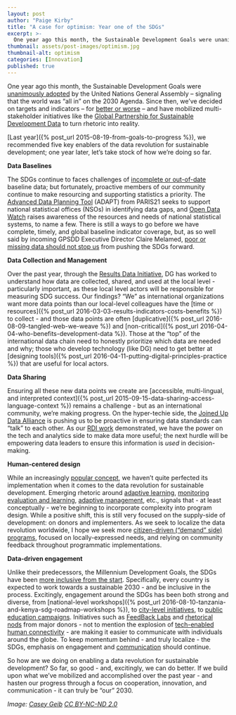```yaml
---
layout: post
author: "Paige Kirby"
title: "A case for optimism: Year one of the SDGs" 
excerpt: >-
  One year ago this month, the Sustainable Development Goals were unanimously adopted by the United Nations General Assembly – signaling that the world was “all in” on the 2030 Agenda....
thumbnail: assets/post-images/optimism.jpg
thumbnail-alt: optimism
categories: [Innovation]
published: true
---
```


One year ago this month, the Sustainable Development Goals were [unanimously adopted](http://www.un.org/apps/news/story.asp?NewsID=51968#.V9gDxVf5Pdl) by the United Nations General Assembly – signaling that the world was “all in” on the 2030 Agenda. Since then, we’ve decided on targets and indicators – for [better or worse](http://deliver2030.org/?p=6907) – and have mobilized multi-stakeholder initiatives like the [Global Partnership for Sustainable Development Data](http://www.data4sdgs.org) to turn rhetoric into reality.

[Last year]({% post_url 2015-08-19-from-goals-to-progress %}), we recommended five key enablers of the data revolution for sustainable development; one year later, let’s take stock of how we’re doing so far.

**Data Baselines**

The SDGs continue to faces challenges of [incomplete or out-of-date](http://www.cgdev.org/blog/what-sdgs-can-we-track-now) baseline data; but fortunately, proactive members of our community continue to make resourcing and supporting statistics a priority. The [Advanced Data Planning Tool](http://www.paris21.org/Advanced_Data_Planning_Tool-ADAPT) (ADAPT) from PARIS21 seeks to support national statistical offices (NSOs) in identifying data gaps, and [Open Data Watch](http://opendatawatch.com/strategy-guidance/data-for-development-action-plan/) raises awareness of the resources and needs of national statistical systems, to name a few. There is still a ways to go before we have complete, timely, and global baseline indicator coverage, but, as so well said by incoming GPSDD Executive Director Claire Melamed, [poor or missing data should not stop us](https://www.devex.com/news/should-bad-data-mean-no-action-88551) from pushing the SDGs forward.

**Data Collection and Management**

Over the past year, through the [Results Data Initiative](http://www.developmentgateway.org/expertise/results/), DG has worked to understand how data are collected, shared, and used at the local level - particularly important, as these local level actors will be responsible for measuring SDG success. Our findings? “We” as international organizations want more data points than our local-level colleagues have the [time or resources]({% post_url 2016-03-03-results-indicators-costs-benefits %}) to collect - and those data points are often [duplicative]({% post_url 2016-08-09-tangled-web-we-weave %}) and [non-critical]({% post_url 2016-04-04-who-benefits-development-data %}). Those at the “top” of the international data chain need to honestly prioritize which data are needed and why; those who develop technology (like DG) need to get better at [designing tools]({% post_url 2016-04-11-putting-digital-principles-practice %}) that are useful for local actors. 

**Data Sharing**

Ensuring all these new data points we create are [accessible, multi-lingual, and interpreted context]({% post_url 2015-09-15-data-sharing-access-language-context %}) remains a challenge - but as an international community, we’re making progress. On the hyper-techie side, the [Joined Up Data Alliance](http://juds.joinedupdata.org/consultation-papers/) is pushing us to be proactive in ensuring data standards can “talk” to each other. As our [RDI work](http://www.aidtransparency.net/news/how-we-can-better-collect-share-and-use-results-data) demonstrated, we have the power on the tech and analytics side to make data more useful; the next hurdle will be empowering data leaders to ensure this information is *used* in decision-making. 

**Human-centered design**

While an increasingly [popular concept](https://www.ideo.com/work/human-centered-design-toolkit/), we haven’t quite perfected its implementation when it comes to the data revolution for sustainable development. Emerging rhetoric around [adaptive learning](https://www.gov.uk/dfid-research-outputs/adaptive-learning-a-broadening-of-the-concept-of-adaptive-management-and-implications-for-its-implementation), [monitoring evaluation and learning](https://www.odi.org/programmes/rapid/monitoring-evaluation-learning), [adaptive management](https://usaidlearninglab.org/learning-guide/adaptive-management), etc., signals that - at least conceptually - we’re beginning to incorporate complexity into program design. While a positive shift, this is still very focused on the supply-side of development: on donors and implementers. As we seek to localize the data revolution worldwide, I hope we seek more [citizen-driven (“demand” side) programs](http://feedbacklabs.org/shifting-accountability-from-the-funder-to-the-end-user/), focused on locally-expressed needs, and relying on community feedback throughout programmatic implementations.

**Data-driven engagement**

Unlike their predecessors, the Millennium Development Goals, the SDGs have been [more inclusive from the start](http://blogs.worldbank.org/voices/one-year-sdgs-provide-reason-hope). Specifically, every country is expected to work towards a sustainable 2030 - and be inclusive in the process. Excitingly, engagement around the SDGs has been both strong and diverse, from [national-level workshops]({% post_url 2016-08-10-tanzania-and-kenya-sdg-roadmap-workshops %}), to [city-level initiatives](http://unsdsn.org/news/2016/02/19/getting-started-with-sdg-implementation-in-baltimore-usa/), to [public education campaigns](http://www.sustainablebrands.com/news_and_views/marketing_comms/sustainable_brands/undp_about_school_china_significance_sdgs). Initiatives such as [FeedBack Labs](http://feedbacklabs.org) and [rhetorical nods](http://blogs.worldbank.org/governance/citizen-feedback-inclusive-institutions-10-lessons) from major donors - not to mention the explosion of [tech-enabled human connectivity](http://www.internetlivestats.com/internet-users/) - are making it easier to communicate with individuals around the globe. To keep momentum behind - and truly localize - the SDGs, emphasis on engagement and [communication](http://oxfamblogs.org/fp2p/is-it-time-for-the-aid-community-to-explain-itself-to-developing-countries/) should continue. 

So how are we doing on enabling a data revolution for sustainable development? So far, so good - and, excitingly, we can do better. If we build upon what we’ve mobilized and accomplished over the past year - and hasten our progress through a focus on cooperation, innovation, and communication - it can truly be “our” 2030. 

*Image: [Casey Geib](https://www.flickr.com/photos/7407251@N07/1143975605/) [CC BY-NC-ND 2.0](https://creativecommons.org/licenses/by-nc-nd/2.0/)*
